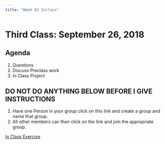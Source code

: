 ```yaml
---
title: "Week 03 Inclass"
---
```



# Third Class:  September 26, 2018


## Agenda

1. Questions
2. Discuss Preclass work
3. In Class Project



## DO NOT DO ANYTHING BELOW BEFORE I GIVE INSTRUCTIONS

1. Have one Person in your group click on this link and create a group and name that group. 
2. All other members can then click on the link and join the appropriate group. 

[In Class Exercise](https://classroom.github.com/g/1OzB85w5)

